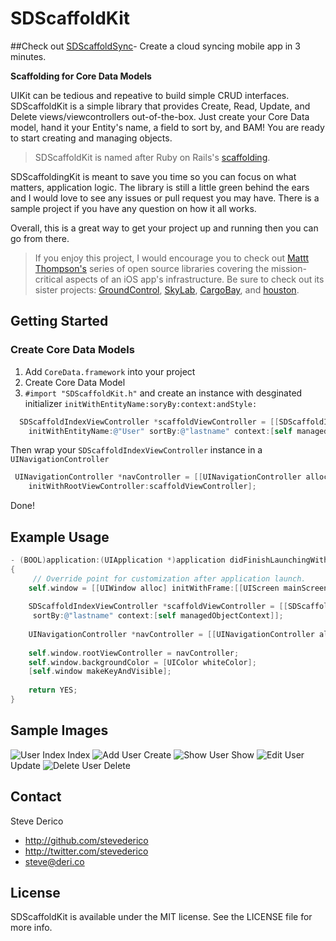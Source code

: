 SDScaffoldKit
=======

##Check out [SDScaffoldSync](https://github.com/stevederico/SDScaffoldSync)- Create a cloud syncing mobile app in 3 minutes.

**Scaffolding for Core Data Models**

UIKit can be tedious and repeative to build simple CRUD interfaces. SDScaffoldKit is a simple library that provides Create, Read, Update, and Delete views/viewcontrollers out-of-the-box. Just create your Core Data model, hand it your Entity's name, a field to sort by, and BAM! You are ready to start creating and managing objects.

> SDScaffoldKit is named after Ruby on Rails's [scaffolding](http://guides.rubyonrails.org/getting_started.html#getting-up-and-running-quickly-with-scaffolding).

SDScaffoldingKit is meant to save you time so you can focus on what matters, application logic. The library is still a little green behind the ears and I would love to see any issues or pull request you may have. There is a sample project if you have any question on how it all works.

Overall, this is a great way to get your project up and running then you can go from there.

> If you enjoy this project, I would encourage you to check out [Mattt Thompson's](http://www.github.com/mattt) series of open source libraries covering the mission-critical aspects of an iOS app's infrastructure. Be sure to check out its sister projects: [GroundControl](https://github.com/mattt/GroundControl), [SkyLab](https://github.com/mattt/SkyLab), [CargoBay](https://github.com/mattt/CargoBay), and [houston](https://github.com/mattt/houston).

## Getting Started

### Create Core Data Models

1. Add `CoreData.framework` into your project
2. Create Core Data Model
3. `#import "SDScaffoldKit.h"` and create an instance with desginated initializer `initWithEntityName:soryBy:context:andStyle:`

```objective-c
  SDScaffoldIndexViewController *scaffoldViewController = [[SDScaffoldIndexViewController alloc] 
    initWithEntityName:@"User" sortBy:@"lastname" context:[self managedObjectContext] andStyle:UITableViewStyleGrouped];
```
Then wrap your `SDScaffoldIndexViewController` instance in a `UINavigationController`

```objective-c 
 UINavigationController *navController = [[UINavigationController alloc] 
    initWithRootViewController:scaffoldViewController];
```
Done!


## Example Usage
```objective-c
- (BOOL)application:(UIApplication *)application didFinishLaunchingWithOptions:(NSDictionary *)launchOptions
{
     // Override point for customization after application launch.
    self.window = [[UIWindow alloc] initWithFrame:[[UIScreen mainScreen] bounds]];
   
    SDScaffoldIndexViewController *scaffoldViewController = [[SDScaffoldIndexViewController alloc] initWithEntityName:@"User" 
     sortBy:@"lastname" context:[self managedObjectContext]];
    
    UINavigationController *navController = [[UINavigationController alloc] initWithRootViewController:scaffoldViewController];
  
    self.window.rootViewController = navController;
    self.window.backgroundColor = [UIColor whiteColor];
    [self.window makeKeyAndVisible];
    
    return YES;
}
```
## Sample Images
![User Index](http://cl.ly/Lh6Q/iOS%20Simulator%20Screen%20shot%20Dec%2018,%202012%209.14.11%20PM.png) Index
![Add User](http://cl.ly/Lgcq/iOS%20Simulator%20Screen%20shot%20Dec%2018,%202012%208.55.31%20PM.png) Create
![Show User](http://cl.ly/LgTc/iOS%20Simulator%20Screen%20shot%20Dec%2018,%202012%209.30.35%20PM.png) Show
![Edit User](http://cl.ly/Lfeo/iOS%20Simulator%20Screen%20shot%20Dec%2018,%202012%209.30.46%20PM.png) Update
![Delete User](http://cl.ly/LgRo/iOS%20Simulator%20Screen%20shot%20Dec%2018,%202012%209.31.55%20PM.png) Delete

## Contact

Steve Derico

- http://github.com/stevederico
- http://twitter.com/stevederico
- steve@deri.co

## License


SDScaffoldKit is available under the MIT license. See the LICENSE file for more info.
